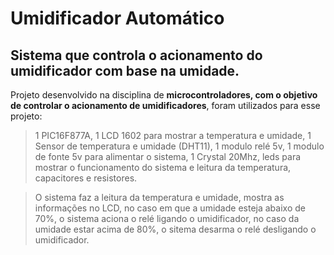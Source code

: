 # Umidificador Automático
## Sistema que controla o acionamento do umidificador com base na umidade.

Projeto desenvolvido na disciplina de **microcontroladores, com o objetivo de controlar o acionamento de umidificadores**,
foram utilizados para esse projeto:
> 1 PIC16F877A,
> 1 LCD 1602 para mostrar a temperatura e umidade,
> 1 Sensor de temperatura e umidade (DHT11),
> 1 modulo relé 5v,
> 1 modulo de fonte 5v para alimentar o sistema,
> 1 Crystal 20Mhz,
> leds para mostrar o funcionamento do sistema e leitura da temperatura,
> capacitores e resistores.

> O sistema faz a leitura da temperatura e umidade, mostra as informações no LCD, no caso em que a umidade esteja abaixo de 70%, o sistema 
aciona o relé ligando o umidificador, no caso da umidade estar acima de 80%, o sitema desarma o relé desligando o umidificador.
